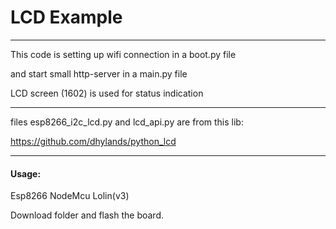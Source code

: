 # LCD Example

-------------------------

This code is setting up wifi connection in a boot.py file

and start small http-server in a main.py file

LCD screen (1602) is used for status indication

--------------------------

files esp8266_i2c_lcd.py and lcd_api.py are from this lib:

https://github.com/dhylands/python_lcd

--------------------------

#### Usage:
Esp8266 NodeMcu Lolin(v3)

Download folder and flash the board.
